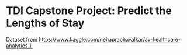 # TDI Capstone Project: Predict the Lengths of Stay
Dataset from https://www.kaggle.com/nehaprabhavalkar/av-healthcare-analytics-ii
